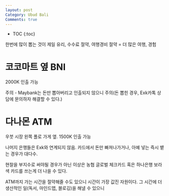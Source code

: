 ```yaml
---
layout: post
Category: Ubud Bali
Comments: true
---
```


* TOC
{:toc}

한번에 많이 뽑는 것이 제일 유리, 수수료 절약, 여행경비 절약 = 더 많은 여행, 경험


# 코코마트 옆 BNI

2000K 인출 가능

주의 - Maybank는 돈만 뽑아버리고 인출되지 않으니 주의(돈 뽑힌 경우, Exk카톡 상담에 문의하자 해결할 수 있다.)

# 다나몬 ATM

우붓 시장 왼쪽 폴로 가게 옆.
1500K 인출 가능


나머지 은행들은 Exk와 연계되지 않음. 카드에서 돈만 빠져나가거나, 아예 넣는 즉시 뱉는 경우가 대다수.

현찰을 부지수로 써야될 경우가 아닌 이상은
농협 글로벌 체크카드 혹은 하나은행 보라색 카드를 쓰는게 더 나을 수 있다.

ATM까지 가는 시간을 절약해줄 수도 있으니
시간이 가장 값진 자원이다.
그 시간에 더 생산적인 일(독서, 마인드맵, 블로깅)을 해낼 수 있으니